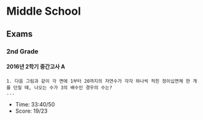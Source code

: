 # Middle School

## Exams

### 2nd Grade

#### 2016년 2학기 중간고사 A

```
1. 다음 그림과 같이 각 면에 1부터 20까지의 자연수가 각각 하나씩 적힌 정이십면체 한 개를 던질 때, 나오는 수가 3의 배수인 경우의 수는?
...
```

* Time: 33:40/50
* Score: 19/23
